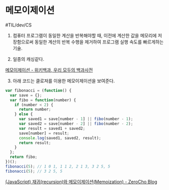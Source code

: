 # 메모이제이션
#TIL/dev/CS

1. 컴퓨터 프로그램이 동일한 계산을 반복해야할 때, 이전에 계산한 값을 메모리에 저장함으로써 동일한 계산의 반복  수행을 제거하여 프로그램 실행 속도를 빠르게하는 기술. 

2. 일종의 캐싱같다. 

[메모이제이션 - 위키백과, 우리 모두의 백과사전](https://ko.wikipedia.org/wiki/%EB%A9%94%EB%AA%A8%EC%9D%B4%EC%A0%9C%EC%9D%B4%EC%85%98)

3. 아래 코드는 클로져를 이용한 메모이제이션을 보여준다. 
```javascript
var fibonacci = (function() {
  var save = {};
  var fibo = function(number) {
    if (number < 2) {
      return number;
    } else {
      var saved1 = save[number - 1] || fibo(number - 1);
      var saved2 = save[number - 2] || fibo(number - 2);
      var result = saved1 + saved2;
      save[number] = result;
      console.log(saved1, saved2, result);
      return result;
    }
  };
  return fibo;
})();
fibonacci(5); // 1 0 1, 1 1 2, 2 1 3, 3 2 5, 5
fibonacci(5); // 3 2 5, 5
```


[(JavaScript) 재귀(recursion)와 메모이제이션(Memoization) - ZeroCho Blog](https://www.zerocho.com/category/JavaScript/post/579248728241b6f43951af19)
